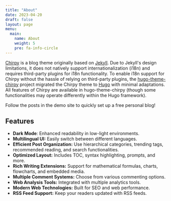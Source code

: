 ```yaml
---
title: "About"
date: 2023-04-20
draft: false
layout: page
menu:
  main:
    name: About
    weight: 5
    pre: fa-info-circle
---
```


[Chirpy](https://github.com/cotes2020/jekyll-theme-chirpy) is a blog theme originally based on [Jekyll](https://jekyllrb.com/). Due to Jekyll's design limitations, it does not natively support internationalization (i18n) and requires third-party plugins for i18n functionality. To enable i18n support for Chirpy without the hassle of relying on third-party plugins, the [hugo-theme-chirpy](https://github.com/geekifan/hugo-theme-chirpy) project migrated the Chirpy theme to [Hugo](https://gohugo.io/) with minimal adaptations. All features of Chirpy are available in hugo-theme-chirpy (though some functionalities may operate differently within the Hugo framework).

Follow the posts in the demo site to quickly set up a free personal blog!
## Features

- **Dark Mode**: Enhanced readability in low-light environments.
- **Multilingual UI:** Easily switch between different languages.
- **Efficient Post Organization:** Use hierarchical categories, trending tags, recommended reading, and search functionalities.
- **Optimized Layout:** Includes TOC, syntax highlighting, prompts, and more.
- **Rich Writing Extensions:** Support for mathematical formulas, charts, flowcharts, and embedded media.
- **Multiple Comment Systems:** Choose from various commenting options.
- **Web Analysis Tools:** Integrated with multiple analytics tools.
- **Modern Web Technologies:** Built for SEO and web performance.
- **RSS Feed Support:** Keep your readers updated with RSS feeds.
